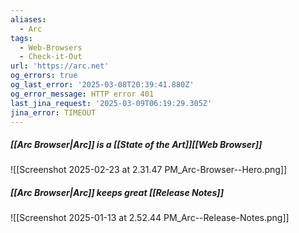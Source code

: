 ```yaml
---
aliases:
  - Arc
tags:
  - Web-Browsers
  - Check-it-Out
url: 'https://arc.net'
og_errors: true
og_last_error: '2025-03-08T20:39:41.880Z'
og_error_message: HTTP error 401
last_jina_request: '2025-03-09T06:19:29.305Z'
jina_error: TIMEOUT
---
```

##### [[Arc Browser|Arc]] is a [[State of the Art]][[Web Browser]]

![[Screenshot 2025-02-23 at 2.31.47 PM_Arc-Browser--Hero.png]]
##### [[Arc Browser|Arc]] keeps great [[Release Notes]]
![[Screenshot 2025-01-13 at 2.52.44 PM_Arc--Release-Notes.png]]
